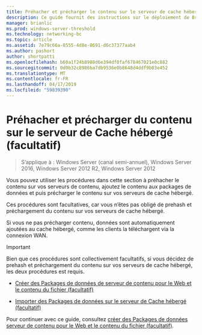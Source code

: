 ```yaml
---
title: Préhacher et précharger le contenu sur le serveur de cache hébergé (facultatif)
description: Ce guide fournit des instructions sur le déploiement de BranchCache en mode de cache hébergé sur les ordinateurs exécutant Windows Server 2016 et Windows 10
manager: brianlic
ms.prod: windows-server-threshold
ms.technology: networking-bc
ms.topic: article
ms.assetid: 7e79c66a-8555-4d8e-8691-d6c37377aab4
ms.author: pashort
author: shortpatti
ms.openlocfilehash: b60a1f24b8988d6e394df0faf678467021e0c882
ms.sourcegitcommit: 0d0b32c8986ba7db9536e0b8648d4ddf9b03e452
ms.translationtype: MT
ms.contentlocale: fr-FR
ms.lasthandoff: 04/17/2019
ms.locfileid: "59839390"
---
```

# <a name="prehash-and-preload-content-on-the-hosted-cache-server-optional"></a>Préhacher et précharger du contenu sur le serveur de Cache hébergé \(facultatif\)

>S’applique à : Windows Server (canal semi-annuel), Windows Server 2016, Windows Server 2012 R2, Windows Server 2012

Vous pouvez utiliser les procédures dans cette section à préhacher le contenu sur vos serveurs de contenu, ajoutez le contenu aux packages de données et puis précharger le contenu sur vos serveurs de cache hébergé. 

Ces procédures sont facultatives, car vous n’êtes pas obligé de prehash et préchargement du contenu sur vos serveurs de cache hébergé. 

Si vous ne pas précharger contenu, données sont automatiquement ajoutées au cache hébergé, comme les clients la téléchargent via la connexion WAN.

>[!IMPORTANT]
>Bien que ces procédures sont collectivement facultatifs, si vous décidez de prehash et préchargement du contenu sur vos serveurs de cache hébergé, les deux procédures est requis.

- [Créer des Packages de données de serveur de contenu pour le Web et le contenu du fichier &#40;facultatif&#41;](8-Bc-Data-Packages.md)
  
- [Importer des Packages de données sur le serveur de Cache hébergé &#40;facultatif&#41;](9-Bc-Import-Data.md)

Pour continuer avec ce guide, consultez [créer des Packages de données serveur de contenu pour le Web et le contenu du fichier &#40;facultatif&#41;](8-Bc-Data-Packages.md).